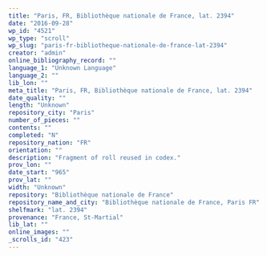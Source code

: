 ```yaml
---
title: "Paris, FR, Bibliothèque nationale de France, lat. 2394"
date: "2016-09-28"
wp_id: "4521"
wp_type: "scroll"
wp_slug: "paris-fr-bibliotheque-nationale-de-france-lat-2394"
creator: "admin"
online_bibliography_record: ""
language_1: "Unknown Language"
language_2: ""
lib_lon: ""
meta_title: "Paris, FR, Bibliothèque nationale de France, lat. 2394"
date_quality: ""
length: "Unknown"
repository_city: "Paris"
number_of_pieces: ""
contents: ""
completed: "N"
repository_nation: "FR"
orientation: ""
description: "Fragment of roll reused in codex."
prov_lon: ""
date_start: "965"
prov_lat: ""
width: "Unknown"
repository: "Bibliothèque nationale de France"
repository_name_and_city: "Bibliothèque nationale de France, Paris FR"
shelfmark: "lat. 2394"
provenance: "France, St-Martial"
lib_lat: ""
online_images: ""
_scrolls_id: "423"
---
```



